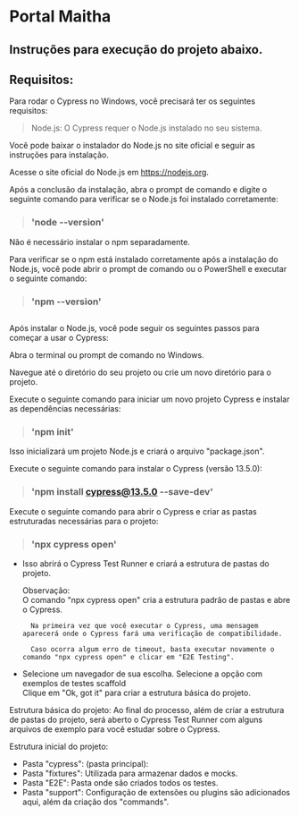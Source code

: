# Portal Maitha
## Instruções para execução do projeto abaixo.

## Requisitos:
Para rodar o Cypress no Windows, você precisará ter os seguintes requisitos:

> Node.js: O Cypress requer o Node.js instalado no seu sistema. 

Você pode baixar o instalador do Node.js no site oficial e seguir as instruções para instalação.

Acesse o site oficial do Node.js em https://nodejs.org.

Após a conclusão da instalação, abra o prompt de comando e digite o seguinte comando para verificar se o Node.js foi instalado corretamente: 
>### 'node --version'

Não é necessário instalar o npm separadamente. 

Para verificar se o npm está instalado corretamente após a instalação do Node.js, você pode abrir o prompt de comando ou o PowerShell e executar o seguinte comando:

>### 'npm --version'

## 

Após instalar o Node.js, você pode seguir os seguintes passos para começar a usar o Cypress:

Abra o terminal ou prompt de comando no Windows.

Navegue até o diretório do seu projeto ou crie um novo diretório para o projeto.

Execute o seguinte comando para iniciar um novo projeto Cypress e instalar as dependências necessárias:

>### 'npm init'
Isso inicializará um projeto Node.js e criará o arquivo "package.json".

Execute o seguinte comando para instalar o Cypress (versão 13.5.0):

>### 'npm install cypress@13.5.0 --save-dev'

Execute o seguinte comando para abrir o Cypress e criar as pastas estruturadas necessárias para o projeto:

>### 'npx cypress open'
- Isso abrirá o Cypress Test Runner e criará a estrutura de pastas do projeto.

    Observação: <br/> 
        O comando "npx cypress open" cria a estrutura padrão de pastas e abre o Cypress.

        Na primeira vez que você executar o Cypress, uma mensagem aparecerá onde o Cypress fará uma verificação de compatibilidade.

        Caso ocorra algum erro de timeout, basta executar novamente o comando "npx cypress open" e clicar em "E2E Testing".
- Selecione um navegador de sua escolha.
Selecione a opção com exemplos de testes scaffold <br/>
Clique em "Ok, got it" para criar a estrutura básica do projeto.

Estrutura básica do projeto:
Ao final do processo, além de criar a estrutura de pastas do projeto, será aberto o Cypress Test Runner com alguns arquivos de exemplo para você estudar sobre o Cypress.

Estrutura inicial do projeto:

* Pasta "cypress": (pasta principal):
* Pasta "fixtures": Utilizada para armazenar dados e mocks.
* Pasta "E2E": Pasta onde são criados todos os testes.
* Pasta "support": Configuração de extensões ou plugins são adicionados aqui, além da criação dos "commands".